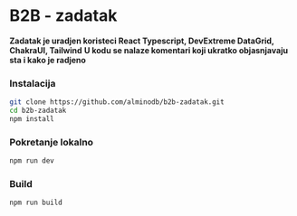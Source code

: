# B2B - zadatak

**Zadatak je uradjen koristeci React Typescript, DevExtreme DataGrid, ChakraUI, Tailwind**
**U kodu se nalaze komentari koji ukratko objasnjavaju sta i kako je radjeno**

### Instalacija

```bash
git clone https://github.com/alminodb/b2b-zadatak.git
cd b2b-zadatak
npm install
```

### Pokretanje lokalno

```bash
npm run dev
```

### Build

```bash
npm run build
```
